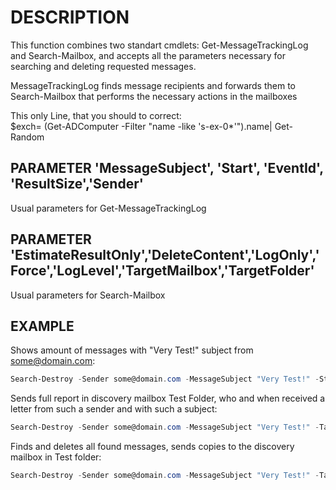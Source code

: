 # DESCRIPTION
This function combines two standart cmdlets: Get-MessageTrackingLog and Search-Mailbox, and accepts all 
the parameters necessary for searching and deleting requested messages.

MessageTrackingLog finds message recipients and forwards them to Search-Mailbox that performs the necessary 
actions in the mailboxes

This only Line, that you should to correct:<br>
$exch= (Get-ADComputer -Filter "name -like 's-ex-0*'").name| Get-Random
 
## PARAMETER 'MessageSubject', 'Start', 'EventId', 'ResultSize','Sender'
Usual parameters for Get-MessageTrackingLog
 
## PARAMETER 'EstimateResultOnly','DeleteContent','LogOnly','Force','LogLevel','TargetMailbox','TargetFolder'
Usual parameters for Search-Mailbox
 
## EXAMPLE
Shows amount of messages with "Very Test!" subject from some@domain.com:
```PowerShell
Search-Destroy -Sender some@domain.com -MessageSubject "Very Test!" -Start 01.11.2024 -EstimateResultOnly
```
Sends full report in discovery mailbox Test Folder, who and when received a letter from such a sender and with such a subject:
```PowerShell
Search-Destroy -Sender some@domain.com -MessageSubject "Very Test!" -TargetMailbox discovery@domain.com -TargetFolder Test -LogLevel Full -LogOnly 
```
Finds and deletes all found messages, sends copies to the discovery mailbox in Test folder:
```PowerShell
Search-Destroy -Sender some@domain.com -MessageSubject "Very Test!" -TargetMailbox discovery@domain.com -TargetFolder Test -DeleteContent -Force  
```
